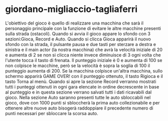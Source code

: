 # giordano-migliaccio-tagliaferri
L'obiettivo del gioco è quello di realizzare una macchina che sarà il personaggio principale con la funzione di evitare le altre macchine presenti sulla strada (ostacoli). Quando si avvia il gioco appare lo sfondo con 3 sezioni:Gioca, Record e Auto. Quando si clicca Gioca apparirà il nuovo sfondo con la strada, il pulsante pausa e due tasti per sterzare a destra e sinistra e il main actor (la nostra macchina) che avrà la velocità iniziale di 20 e aumenta di 2 se non si clicca niente invece diminuisce di 3 ogni volta che l'utente tocca il tasto di frenata. Il punteggio iniziale è 0 e aumenta di 100 se non colpisce le macchine, però se la velocità è sopra la soglia di 100 il punteggio aumenta di 200. Se la macchina colpisce un'altra macchina, sullo schermo apparirà GAME OVER! con il punteggio ottenuto, il tasto Rigioca e il tasto Torna al menù. 
Quando si apre la sezione Record verranno mostrati tutti i punteggi ottenuti in ogni gara elencate in ordine decrescente in base al punteggio e in questa sezione verrano salvati tutti i dati ricavabili dal gioco. 
Nella sezione Auto saranno presenti tutte le auto sbloccabili nel gioco, dove con 1000 punti si sbloccherà la prima auto collezionabile e per ottenere altre nuove auto bisogerà raddoppiare il precedente numero di punti necessari per sbloccare la scorsa auto.
